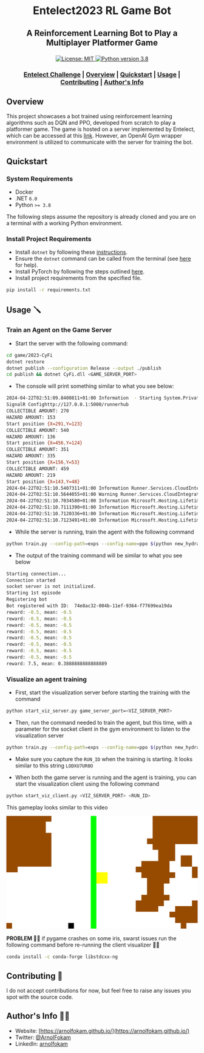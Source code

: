 <h1 align="center">Entelect2023 RL Game Bot</h1>

<h2 align="center">
  <p>A Reinforcement Learning Bot to Play a Multiplayer Platformer Game</p>
</h2>

<div align="center">
  <a href="#" target="_blank">
    <img alt="License: MIT" src="https://img.shields.io/badge/License-MIT-yellow.svg" />
  </a>
  <a href="">
    <img src="https://img.shields.io/badge/python-3.8-blue" alt="Python version 3.8"/>
  </a>
</div>

<div align="center">
  <h3>
    <a href="https://challenge.entelect.co.za/home">Entelect Challenge</a> |
    <a href="#overview">Overview</a> |
    <a href="#quickstart">Quickstart</a> |
    <a href="#usage">Usage</a> |
    <a href="#contributing">Contributing</a> |
    <a href="#author">Author's Info</a>
  </h3>
</div>

<h2 name="overview" id="overview">Overview</h2>

This project showcases a bot trained using reinforcement learning algorithms such as DQN and PPO, developed from scratch to play a platformer game. The game is hosted on a server implemented by Entelect, which can be accessed at this [link](https://github.com/EntelectChallenge/2023-Cy-Fi). However, an OpenAI Gym wrapper environment is utilized to communicate with the server for training the bot.

<h2 name="quickstart" id="quickstart">Quickstart</h2>

### System Requirements

* Docker
* .NET `6.0`
* Python `>= 3.8`

The following steps assume the repository is already cloned and you are on a terminal with a working Python environment.

### Install Project Requirements

* Install `dotnet` by following these [instructions](https://learn.microsoft.com/en-us/dotnet/core/install/linux-scripted-manual#scripted-install).
* Ensure the `dotnet` command can be called from the terminal (see [here](https://learn.microsoft.com/en-us/dotnet/core/install/linux-scripted-manual#example) for help).
* Install PyTorch by following the steps outlined [here](https://pytorch.org/get-started/locally/).
* Install project requirements from the specified file.

```bash
pip install -r requirements.txt
```

<h2 name="usage" id="usage">Usage 🪛</h2>

### Train an Agent on the Game Server

* Start the server with the following command:

```bash
cd game/2023-CyFi
dotnet restore
dotnet publish --configuration Release --output ./publish
cd publish && dotnet CyFi.dll <GAME_SERVER_PORT>
```

* The console will print something similar to what you see below:

```bash
2024-04-22T02:51:09.8400811+01:00 Information  - Starting System.Private.CoreLib
SignalR Confighttp://127.0.0.1:5000/runnerhub
COLLECTIBLE AMOUNT: 270
HAZARD AMOUNT: 153
Start position {X=291,Y=123} 
COLLECTIBLE AMOUNT: 540
HAZARD AMOUNT: 136
Start position {X=456,Y=124} 
COLLECTIBLE AMOUNT: 351
HAZARD AMOUNT: 335
Start position {X=156,Y=53} 
COLLECTIBLE AMOUNT: 459
HAZARD AMOUNT: 219
Start position {X=143,Y=48} 
2024-04-22T02:51:10.5407311+01:00 Information Runner.Services.CloudIntegrationService - Cloud Callback Initiated, Status: initializing, Callback player Count: 0
2024-04-22T02:51:10.5644055+01:00 Warning Runner.Services.CloudIntegrationService - Failed to make cloud callback with error: An invalid request URI was provided. Either the request URI must be an absolute URI or BaseAddress must be set.
2024-04-22T02:51:10.7034580+01:00 Information Microsoft.Hosting.Lifetime - Now listening on: "http://127.0.0.1:5000"
2024-04-22T02:51:10.7111390+01:00 Information Microsoft.Hosting.Lifetime - Application started. Press Ctrl+C to shut down.
2024-04-22T02:51:10.7120336+01:00 Information Microsoft.Hosting.Lifetime - Hosting environment: "Production"
2024-04-22T02:51:10.7123491+01:00 Information Microsoft.Hosting.Lifetime - Content root path: "/home/arnol/projects/rlbot/game/2023-CyFi/publish"
```

* While the server is running, train the agent with the following command

```bash
python train.py --config-path=exps --config-name=ppo $(python new_hydra_dir_params.py) game_server_port=<GAME_SERVER_PORT>
```

* The output of the training command will be similar to what you see below

```bash
Starting connection...
Connection started
socket server is not initialized.
Starting 1st episode
Registering bot
Bot registered with ID:  74e8ac32-004b-11ef-9364-f77699ea19da
reward: -0.5, mean: -0.5
reward: -0.5, mean: -0.5
reward: -0.5, mean: -0.5
reward: -0.5, mean: -0.5
reward: -0.5, mean: -0.5
reward: -0.5, mean: -0.5
reward: -0.5, mean: -0.5
reward: -0.5, mean: -0.5
reward: 7.5, mean: 0.3888888888888889
```

### Visualize an agent training

* First, start the visualization server before starting the training with the command

```bash
python start_viz_server.py game_server_port=<VIZ_SERVER_PORT>
```

* Then, run the command needed to train the agent, but this time, with a parameter for the socket client in the gym environment to listen to the visualization server

```bash
python train.py --config-path=exps --config-name=ppo $(python new_hydra_dir_params.py) game_server_port=<GAME_SERVER_PORT> viz_server_port=<VIZ_SERVER_PORT>
```

* Make sure you capture the `RUN_ID` when the training is starting. It looks similar to this string `LODXU7UR0O`

* When both the game server is running and the agent is training, you can start the visualization client using the following command

```bash
python start_viz_client.py <VIZ_SERVER_PORT> <RUN_ID>
```

This gameplay looks similar to this video

<div align="center">
    <img  src="viz_gameplay.gif"/>
</div>

**PROBLEM 🚨🚨** if pygame crashes on some iris, swarst issues run the following command before re-running the client visualizer **🚨🚨**

```bash
conda install -c conda-forge libstdcxx-ng
```

<h2 name="contributing" id="contributing">Contributing 🤝</h2>

I do not accept contributions for now, but feel free to raise any issues you spot with the source code.

<h2 name="author" id="author">Author's Info 👨‍🎨</h2>

* Website: [https://arnolfokam.github.io/](https://arnolfokam.github.io/)
* Twitter: [@ArnolFokam](https://twitter.com/ArnolFokam)
* LinkedIn: [arnolfokam](https://linkedin.com/in/arnolfokam)